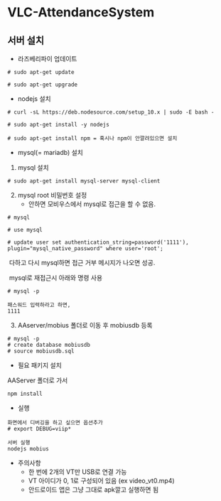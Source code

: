 # VLC-AttendanceSystem



## 서버 설치

- 라즈베리파이 업데이트

```
# sudo apt-get update

# sudo apt-get upgrade
```



- nodejs 설치

```
# curl -sL https://deb.nodesource.com/setup_10.x | sudo -E bash -

# sudo apt-get install -y nodejs

# sudo apt-get install npm = 혹시나 npm이 안깔려있으면 설치
```



- mysql(= mariadb) 설치

1. mysql 설치

```
# sudo apt-get install mysql-server mysql-client
```

2. mysql root 비밀번호 설정
   - 안하면 모비우스에서 mysql로 접근을 할 수 없음.

```
# mysql

# use mysql

# update user set authentication_string=password('1111'), plugin="mysql_native_password" where user='root';
```

​	다하고 다시 mysql하면 접근 거부 메시지가 나오면 성공.

​	mysql로 재접근시 아래와 명령 사용

```
# mysql -p

패스워드 입력하라고 하면,
1111
```

3. AAserver/mobius 폴더로 이동 후 mobiusdb 등록

```
# mysql -p
# create database mobiusdb
# source mobiusdb.sql
```



- 필요 패키지 설치

AAServer 폴더로 가서

```
npm install
```



- 실행

```
화면에서 디버깅을 하고 싶으면 옵션추가
# export DEBUG=viip*

서버 실행
nodejs mobius
```



- 주의사항
  - 한 번에 2개의 VT만 USB로 연결 가능
  - VT 아이디가 0, 1로 구성되어 있음 (ex video_vt0.mp4)
  - 안드로이드 앱은 그냥 그대로 apk깔고 실행하면 됨

